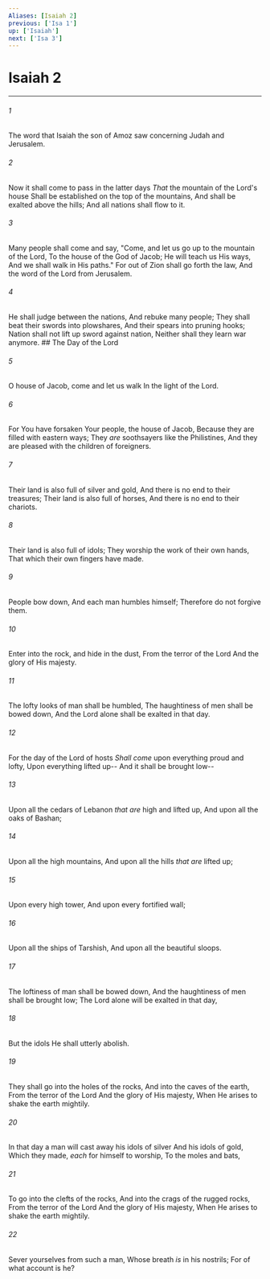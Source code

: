 ```yaml
---
Aliases: [Isaiah 2]
previous: ['Isa 1']
up: ['Isaiah']
next: ['Isa 3']
---
```

# Isaiah 2

***


###### 1 
The word that Isaiah the son of Amoz saw concerning Judah and Jerusalem. 

###### 2 
Now it shall come to pass in the latter days _That_ the mountain of the Lord's house Shall be established on the top of the mountains, And shall be exalted above the hills; And all nations shall flow to it. 

###### 3 
Many people shall come and say, "Come, and let us go up to the mountain of the Lord, To the house of the God of Jacob; He will teach us His ways, And we shall walk in His paths." For out of Zion shall go forth the law, And the word of the Lord from Jerusalem. 

###### 4 
He shall judge between the nations, And rebuke many people; They shall beat their swords into plowshares, And their spears into pruning hooks; Nation shall not lift up sword against nation, Neither shall they learn war anymore. ## The Day of the Lord 

###### 5 
O house of Jacob, come and let us walk In the light of the Lord. 

###### 6 
For You have forsaken Your people, the house of Jacob, Because they are filled with eastern ways; They _are_ soothsayers like the Philistines, And they are pleased with the children of foreigners. 

###### 7 
Their land is also full of silver and gold, And there is no end to their treasures; Their land is also full of horses, And there is no end to their chariots. 

###### 8 
Their land is also full of idols; They worship the work of their own hands, That which their own fingers have made. 

###### 9 
People bow down, And each man humbles himself; Therefore do not forgive them. 

###### 10 
Enter into the rock, and hide in the dust, From the terror of the Lord And the glory of His majesty. 

###### 11 
The lofty looks of man shall be humbled, The haughtiness of men shall be bowed down, And the Lord alone shall be exalted in that day. 

###### 12 
For the day of the Lord of hosts _Shall come_ upon everything proud and lofty, Upon everything lifted up-- And it shall be brought low-- 

###### 13 
Upon all the cedars of Lebanon _that are_ high and lifted up, And upon all the oaks of Bashan; 

###### 14 
Upon all the high mountains, And upon all the hills _that are_ lifted up; 

###### 15 
Upon every high tower, And upon every fortified wall; 

###### 16 
Upon all the ships of Tarshish, And upon all the beautiful sloops. 

###### 17 
The loftiness of man shall be bowed down, And the haughtiness of men shall be brought low; The Lord alone will be exalted in that day, 

###### 18 
But the idols He shall utterly abolish. 

###### 19 
They shall go into the holes of the rocks, And into the caves of the earth, From the terror of the Lord And the glory of His majesty, When He arises to shake the earth mightily. 

###### 20 
In that day a man will cast away his idols of silver And his idols of gold, Which they made, _each_ for himself to worship, To the moles and bats, 

###### 21 
To go into the clefts of the rocks, And into the crags of the rugged rocks, From the terror of the Lord And the glory of His majesty, When He arises to shake the earth mightily. 

###### 22 
Sever yourselves from such a man, Whose breath _is_ in his nostrils; For of what account is he?
